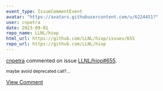 ```yaml
---
event_type: IssueCommentEvent
avatar: "https://avatars.githubusercontent.com/u/6224451?"
user: cnpetra
date: 2023-09-01
repo_name: LLNL/hiop
html_url: https://github.com/LLNL/hiop/issues/655
repo_url: https://github.com/LLNL/hiop
---
```


<a href='https://github.com/cnpetra' target='_blank'>cnpetra</a> commented on issue <a href='https://github.com/LLNL/hiop/issues/655' target='_blank'>LLNL/hiop#655</a>.

<small>maybe avoid deprecated call?...</small>

<a href='https://github.com/LLNL/hiop/issues/655' target='_blank'>View Comment</a>